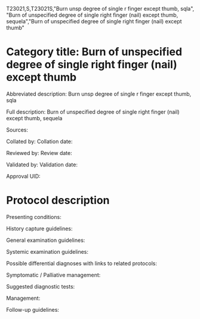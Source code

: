 T23021,S,T23021S,"Burn unsp degree of single r finger except thumb, sqla", "Burn of unspecified degree of single right finger (nail) except thumb, sequela","Burn of unspecified degree of single right finger (nail) except thumb"
# Category title: Burn of unspecified degree of single right finger (nail) except thumb

Abbreviated description: Burn unsp degree of single r finger except thumb, sqla

Full description: Burn of unspecified degree of single right finger (nail) except thumb, sequela

Sources:

Collated by:
Collation date:

Reviewed by:
Review date:

Validated by:
Validation date:

Approval UID:

# Protocol description

Presenting conditions:

History capture guidelines:

General examination guidelines:

Systemic examination guidelines:

Possible differential diagnoses with links to related protocols:

Symptomatic / Palliative management:

Suggested diagnostic tests:

Management:

Follow-up guidelines:

